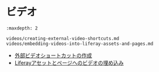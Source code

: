 # ビデオ

```{toctree}
:maxdepth: 2

videos/creating-external-video-shortcuts.md
videos/embedding-videos-into-liferay-assets-and-pages.md
```

- [外部ビデオショートカットの作成](./videos/creating-external-video-shortcuts.md)
- [Liferayアセットとページへのビデオの埋め込み](./videos/embedding-videos-into-liferay-assets-and-pages.md)
